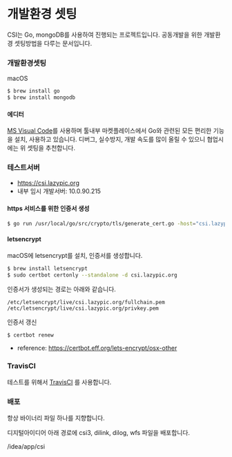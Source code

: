 # 개발환경 셋팅

CSI는 Go, mongoDB를 사용하여 진행되는 프로젝트입니다.
공동개발을 위한 개발환경 셋팅방법을 다루는 문서입니다.

### 개발환경셋팅
macOS

```bash
$ brew install go
$ brew install mongodb
```

#### 에디터
[MS Visual Code](https://code.visualstudio.com)를 사용하며 툴내부 마켓플레이스에서 Go와 관련된 모든 편리한 기능을 설치, 사용하고 있습니다.
디버그, 실수방지, 개발 속도를 많이 올릴 수 있으니 협업시에는 위 셋팅을 추천합니다.

### 테스트서버
- https://csi.lazypic.org
- 내부 임시 개발서버: 10.0.90.215

#### https 서비스를 위한 인증서 생성

```bash
$ go run /usr/local/go/src/crypto/tls/generate_cert.go -host="csi.lazypic.org" -ca=true
```

#### letsencrypt
macOS에 letsencrypt를 설치, 인증서를 생성합니다.

```bash
$ brew install letsencrypt
$ sudo certbot certonly --standalone -d csi.lazypic.org
```

인증서가 생성되는 경로는 아래와 같습니다.

```
/etc/letsencrypt/live/csi.lazypic.org/fullchain.pem
/etc/letsencrypt/live/csi.lazypic.org/privkey.pem
```

인증서 갱신

```bash
$ certbot renew
```

- reference: https://certbot.eff.org/lets-encrypt/osx-other

### TravisCI
테스트를 위해서 [TravisCI](https://docs.travis-ci.com) 를 사용합니다.

### 배포
항상 바이너리 파일 하나를 지향합니다.

디지털아이디어 아래 경로에 csi3, dilink, dilog, wfs 파일을 배포합니다.

/idea/app/csi